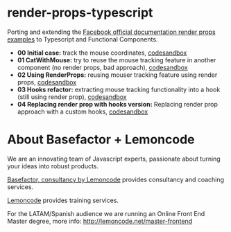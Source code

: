 # render-props-typescript
Porting and extending the [Facebook official documentation render props examples](https://en.reactjs.org/docs/render-props.html) to Typescript and Functional Components.

- **00 Initial case:** track the mouse coordinates, [codesandbox](https://codesandbox.io/s/nice-forest-yzu53
)
- **01 CatWithMouse:** try to reuse the mouse tracking feature in another component (no render props, bad approach), [codesandbox](https://codesandbox.io/s/fragrant-cookies-lwjib
)
- **02 Using RenderProps:** reusing mouser tracking feature using render props, [codesandbox](https://codesandbox.io/s/eloquent-snowflake-wpv9t
)
- **03 Hooks refactor:** extracting mouse tracking functionality into a hook (still using render prop), [codesandbox](https://codesandbox.io/s/runtime-glade-r1l7q
)
- **04 Replacing render prop with hooks version:** Replacing render prop approach with a custom hooks, [codesandbox](https://codesandbox.io/s/distracted-sinoussi-14uy4
)

# About Basefactor + Lemoncode

We are an innovating team of Javascript experts, passionate about turning your ideas into robust products.

[Basefactor, consultancy by Lemoncode](http://www.basefactor.com) provides consultancy and coaching services.

[Lemoncode](http://lemoncode.net/services/en/#en-home) provides training services.

For the LATAM/Spanish audience we are running an Online Front End Master degree, more info: http://lemoncode.net/master-frontend





